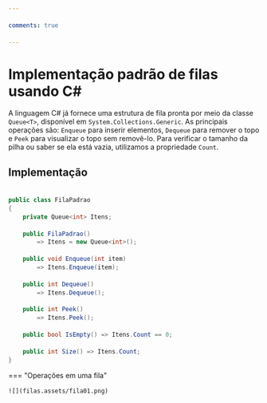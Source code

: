 ```yaml
---

comments: true

---
```


# **Implementação padrão de filas usando C#**

A linguagem C# já fornece uma estrutura de fila pronta por meio da classe `Queue<T>`, disponível em `System.Collections.Generic`. As principais operações são: `Enqueue` para inserir elementos, `Dequeue` para remover o topo e `Peek` para visualizar o topo sem removê-lo. Para verificar o tamanho da pilha ou saber se ela está vazia, utilizamos a propriedade `Count`.

## **Implementação**

```csharp

public class FilaPadrao
{
    private Queue<int> Itens;

    public FilaPadrao()
        => Itens = new Queue<int>();

    public void Enqueue(int item)
        => Itens.Enqueue(item);

    public int Dequeue()
        => Itens.Dequeue();

    public int Peek()
        => Itens.Peek();

    public bool IsEmpty() => Itens.Count == 0;

    public int Size() => Itens.Count;
}

```

=== "Operações em uma fila"

    ![](filas.assets/fila01.png)